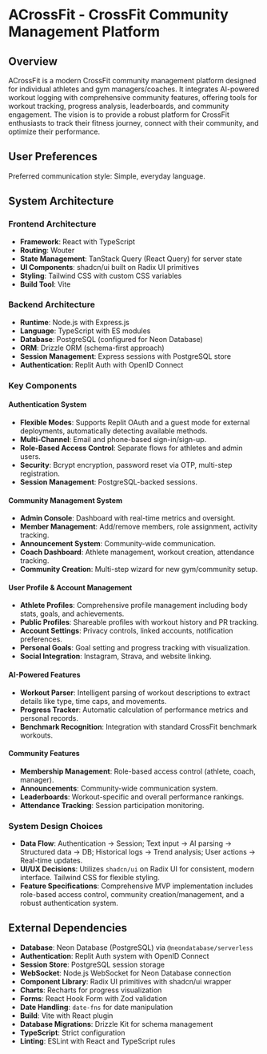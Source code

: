 # ACrossFit - CrossFit Community Management Platform

## Overview
ACrossFit is a modern CrossFit community management platform designed for individual athletes and gym managers/coaches. It integrates AI-powered workout logging with comprehensive community features, offering tools for workout tracking, progress analysis, leaderboards, and community engagement. The vision is to provide a robust platform for CrossFit enthusiasts to track their fitness journey, connect with their community, and optimize their performance.

## User Preferences
Preferred communication style: Simple, everyday language.

## System Architecture

### Frontend Architecture
- **Framework**: React with TypeScript
- **Routing**: Wouter
- **State Management**: TanStack Query (React Query) for server state
- **UI Components**: shadcn/ui built on Radix UI primitives
- **Styling**: Tailwind CSS with custom CSS variables
- **Build Tool**: Vite

### Backend Architecture
- **Runtime**: Node.js with Express.js
- **Language**: TypeScript with ES modules
- **Database**: PostgreSQL (configured for Neon Database)
- **ORM**: Drizzle ORM (schema-first approach)
- **Session Management**: Express sessions with PostgreSQL store
- **Authentication**: Replit Auth with OpenID Connect

### Key Components

#### Authentication System
- **Flexible Modes**: Supports Replit OAuth and a guest mode for external deployments, automatically detecting available methods.
- **Multi-Channel**: Email and phone-based sign-in/sign-up.
- **Role-Based Access Control**: Separate flows for athletes and admin users.
- **Security**: Bcrypt encryption, password reset via OTP, multi-step registration.
- **Session Management**: PostgreSQL-backed sessions.

#### Community Management System
- **Admin Console**: Dashboard with real-time metrics and oversight.
- **Member Management**: Add/remove members, role assignment, activity tracking.
- **Announcement System**: Community-wide communication.
- **Coach Dashboard**: Athlete management, workout creation, attendance tracking.
- **Community Creation**: Multi-step wizard for new gym/community setup.

#### User Profile & Account Management
- **Athlete Profiles**: Comprehensive profile management including body stats, goals, and achievements.
- **Public Profiles**: Shareable profiles with workout history and PR tracking.
- **Account Settings**: Privacy controls, linked accounts, notification preferences.
- **Personal Goals**: Goal setting and progress tracking with visualization.
- **Social Integration**: Instagram, Strava, and website linking.

#### AI-Powered Features
- **Workout Parser**: Intelligent parsing of workout descriptions to extract details like type, time caps, and movements.
- **Progress Tracker**: Automatic calculation of performance metrics and personal records.
- **Benchmark Recognition**: Integration with standard CrossFit benchmark workouts.

#### Community Features
- **Membership Management**: Role-based access control (athlete, coach, manager).
- **Announcements**: Community-wide communication system.
- **Leaderboards**: Workout-specific and overall performance rankings.
- **Attendance Tracking**: Session participation monitoring.

### System Design Choices
- **Data Flow**: Authentication -> Session; Text input -> AI parsing -> Structured data -> DB; Historical logs -> Trend analysis; User actions -> Real-time updates.
- **UI/UX Decisions**: Utilizes `shadcn/ui` on Radix UI for consistent, modern interface. Tailwind CSS for flexible styling.
- **Feature Specifications**: Comprehensive MVP implementation includes role-based access control, community creation/management, and a robust authentication system.

## External Dependencies

- **Database**: Neon Database (PostgreSQL) via `@neondatabase/serverless`
- **Authentication**: Replit Auth system with OpenID Connect
- **Session Store**: PostgreSQL session storage
- **WebSocket**: Node.js WebSocket for Neon Database connection
- **Component Library**: Radix UI primitives with shadcn/ui wrapper
- **Charts**: Recharts for progress visualization
- **Forms**: React Hook Form with Zod validation
- **Date Handling**: `date-fns` for date manipulation
- **Build**: Vite with React plugin
- **Database Migrations**: Drizzle Kit for schema management
- **TypeScript**: Strict configuration
- **Linting**: ESLint with React and TypeScript rules